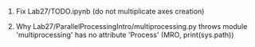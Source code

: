 1. Fix Lab27/TODO.ipynb (do not multiplicate axes creation)

1. Why Lab27/ParallelProcessingIntro/multiprocessing.py throws module 'multiprocessing' has no attribute 'Process' (MRO, print(sys.path))
